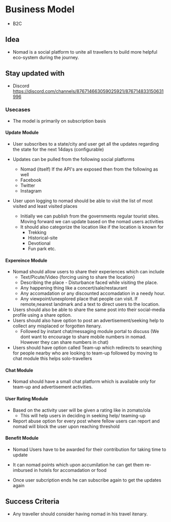 # Business Model

- B2C

## Idea

- Nomad is a social platform to unite all travellers to build more helpful eco-system during the journey.

## Stay updated with

- Discord <https://discord.com/channels/876714663059025921/876714833150631996>

### Usecases

- The model is primarily on subscription basis

#### Update Module

- User subscribes to a state/city and user get all the updates regarding the state for the next 14days (configurable)

- Updates can be pulled from the following social platforms

  - Nomad (itself)
      If the API's are exposed then from the following as well
  - Facebook
  - Twitter
  - Instagram

- User upon logging to nomad should be able to visit the list of most visited and least visited places

  - Initially we can publish from the governments regular tourist sites. Moving forward we can update based on the nomad users activities
  - It should also categorize the location like if the location is known for
    - Trekking
    - Historical-site
    - Devotional
    - Fun park etc.

#### Expereince Module

- Nomad should allow users to share their experiences which can include
  - Text/Picute/Video {forcing using to share the location}
  - Describing the place - Disturbance faced while visiting the place.
  - Any happening thing like a concert/sale/restaurant
  - Any accomadation or any discounted accomadation in a needy hour.
  - Any viewpoint/unexplored place that people can visit. If remote,nearest landmark and a text to direct users to the location.
- Users should also be able to share the same post into their social-media profile using a share option.
- Users should also have option to post an advertisement/seeking help to collect any misplaced or forgotten itenary.
  - Followed by instant chat/messaging module portal to discuss
        (We dont want to encourage to share mobile numbers in nomad. However they can share numbers in chat)
- Users should have option called Team-up which redirects to searching for people nearby who are looking to team-up followed by moving to chat module this helps solo-travellers

#### Chat Module

- Nomad should have a small chat platform which is available only for team-up and advertisement activities.

#### User Rating Module

- Based on the activity user will be given a rating like in zomato/ola
  - This will help users in deciding in seeking help/ teaming-up
- Report abuse option for every post where fellow users can report and nomad will block the user upon reaching threshold

#### Benefit Module

- Nomad Users have to be awarded for their contribution for taking time to update
- It can nomad points which upon accumilation he can get them re-imbursed in hotels for accomadation or food

- Once user subcription ends he can subscribe again to get the updates again

## Success Criteria

- Any traveller should consider having nomad in his travel itenary.
